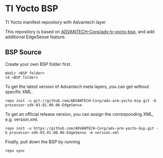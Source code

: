 TI Yocto BSP
===============================

TI Yocto manifest repository with Advantech layer

This repository is based on [ADVANTECH-Corp/adv-ti-yocto-bsp](https://github.com/ADVANTECH-Corp/adv-ti-yocto-bsp/tree/processor-sdk-03.01.00.06), and add additional EdgeSense feature.

BSP Source
----------

Create your own BSP folder first.
```
mkdir <BSP folder>
cd <BSP folder>
```

To get the latest version of Advantech meta layers, you can get without specific XML.
```
repo init -u git://github.com/ADVANTECH-Corp/adv-arm-yocto-bsp.git -b processor-sdk-03.01.00.06-EdgeSense
```

To get an official release version, you can assign the corresponding XML, e.g. version.xml.
```
repo init -u https://github.com/ADVANTECH-Corp/adv-arm-yocto-bsp.git -b processor-sdk-03.01.00.06-EdgeSense -m version.xml
```

Finally, pull down the BSP by running
```
repo sync
```

